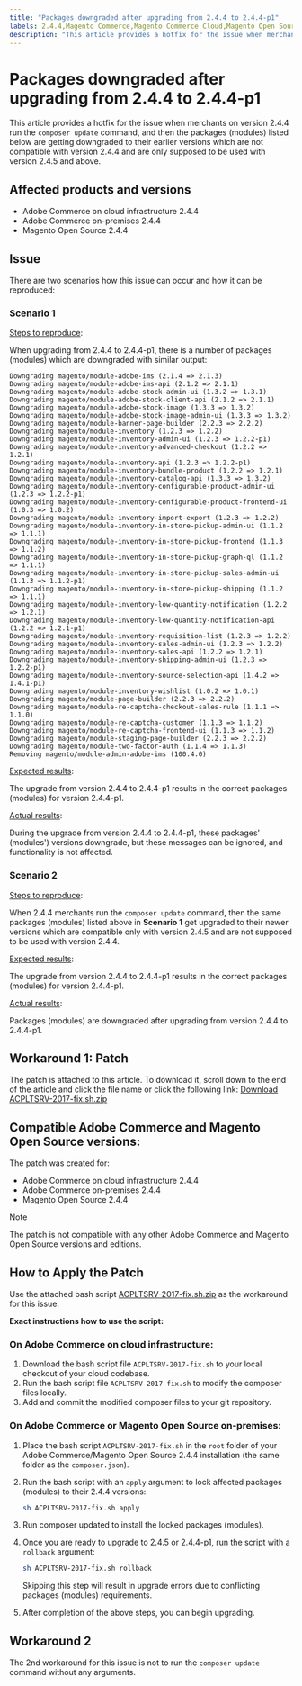 ```yaml
---
title: "Packages downgraded after upgrading from 2.4.4 to 2.4.4-p1"
labels: 2.4.4,Magento Commerce,Magento Commerce Cloud,Magento Open Source,packages downgraded,upgrading,known issues,patches,troubleshooting,Adobe Commerce,cloud infrastructure,on-premises,composer update command,modules
description: "This article provides a hotfix for the issue when merchants on version 2.4.4 run the `composer update` command, and then the packages (modules) listed below are getting downgraded to their earlier versions which are not compatible with version 2.4.4 and are only supposed to be used with version 2.4.5 and above."
---
```


# Packages downgraded after upgrading from 2.4.4 to 2.4.4-p1

This article provides a hotfix for the issue when merchants on version 2.4.4 run the `composer update` command, and then the packages (modules) listed below are getting downgraded to their earlier versions which are not compatible with version 2.4.4 and are only supposed to be used with version 2.4.5 and above.

## Affected products and versions

* Adobe Commerce on cloud infrastructure 2.4.4
* Adobe Commerce on-premises 2.4.4
* Magento Open Source 2.4.4

## Issue

There are two scenarios how this issue can occur and how it can be reproduced:

### Scenario 1

<u>Steps to reproduce</u>:

When upgrading from 2.4.4 to 2.4.4-p1, there is a number of packages (modules) which are downgraded with similar output:

```text
Downgrading magento/module-adobe-ims (2.1.4 => 2.1.3)
Downgrading magento/module-adobe-ims-api (2.1.2 => 2.1.1)
Downgrading magento/module-adobe-stock-admin-ui (1.3.2 => 1.3.1)
Downgrading magento/module-adobe-stock-client-api (2.1.2 => 2.1.1)
Downgrading magento/module-adobe-stock-image (1.3.3 => 1.3.2)
Downgrading magento/module-adobe-stock-image-admin-ui (1.3.3 => 1.3.2)
Downgrading magento/module-banner-page-builder (2.2.3 => 2.2.2)
Downgrading magento/module-inventory (1.2.3 => 1.2.2)
Downgrading magento/module-inventory-admin-ui (1.2.3 => 1.2.2-p1)
Downgrading magento/module-inventory-advanced-checkout (1.2.2 => 1.2.1)
Downgrading magento/module-inventory-api (1.2.3 => 1.2.2-p1)
Downgrading magento/module-inventory-bundle-product (1.2.2 => 1.2.1)
Downgrading magento/module-inventory-catalog-api (1.3.3 => 1.3.2)
Downgrading magento/module-inventory-configurable-product-admin-ui (1.2.3 => 1.2.2-p1)
Downgrading magento/module-inventory-configurable-product-frontend-ui (1.0.3 => 1.0.2)
Downgrading magento/module-inventory-import-export (1.2.3 => 1.2.2)
Downgrading magento/module-inventory-in-store-pickup-admin-ui (1.1.2 => 1.1.1)
Downgrading magento/module-inventory-in-store-pickup-frontend (1.1.3 => 1.1.2)
Downgrading magento/module-inventory-in-store-pickup-graph-ql (1.1.2 => 1.1.1)
Downgrading magento/module-inventory-in-store-pickup-sales-admin-ui (1.1.3 => 1.1.2-p1)
Downgrading magento/module-inventory-in-store-pickup-shipping (1.1.2 => 1.1.1)
Downgrading magento/module-inventory-low-quantity-notification (1.2.2 => 1.2.1)
Downgrading magento/module-inventory-low-quantity-notification-api (1.2.2 => 1.2.1-p1)
Downgrading magento/module-inventory-requisition-list (1.2.3 => 1.2.2)
Downgrading magento/module-inventory-sales-admin-ui (1.2.3 => 1.2.2)
Downgrading magento/module-inventory-sales-api (1.2.2 => 1.2.1)
Downgrading magento/module-inventory-shipping-admin-ui (1.2.3 => 1.2.2-p1)
Downgrading magento/module-inventory-source-selection-api (1.4.2 => 1.4.1-p1)
Downgrading magento/module-inventory-wishlist (1.0.2 => 1.0.1)
Downgrading magento/module-page-builder (2.2.3 => 2.2.2)
Downgrading magento/module-re-captcha-checkout-sales-rule (1.1.1 => 1.1.0)
Downgrading magento/module-re-captcha-customer (1.1.3 => 1.1.2)
Downgrading magento/module-re-captcha-frontend-ui (1.1.3 => 1.1.2)
Downgrading magento/module-staging-page-builder (2.2.3 => 2.2.2)
Downgrading magento/module-two-factor-auth (1.1.4 => 1.1.3)
Removing magento/module-admin-adobe-ims (100.4.0)
```

<u>Expected results</u>:

The upgrade from version 2.4.4 to 2.4.4-p1 results in the correct packages (modules) for version 2.4.4-p1.

<u>Actual results</u>:

During the upgrade from version 2.4.4 to 2.4.4-p1, these packages' (modules') versions downgrade, but these messages can be ignored, and functionality is not affected.

### Scenario 2

<u>Steps to reproduce</u>:

When 2.4.4 merchants run the `composer update` command, then the same packages (modules) listed above in **Scenario 1** get upgraded to their newer versions which are compatible only with version 2.4.5 and are not supposed to be used with version 2.4.4.

<u>Expected results</u>:

The upgrade from version 2.4.4 to 2.4.4-p1 results in the correct packages (modules) for version 2.4.4-p1.

<u>Actual results</u>:

Packages (modules) are downgraded after upgrading from version 2.4.4 to 2.4.4-p1.

## Workaround 1: Patch

The patch is attached to this article. To download it, scroll down to the end of the article and click the file name or click the following link: [Download ACPLTSRV-2017-fix.sh.zip](assets/ACPLTSRV-2017-fix.sh.zip)

## Compatible Adobe Commerce and Magento Open Source versions:

The patch was created for:

* Adobe Commerce on cloud infrastructure 2.4.4
* Adobe Commerce on-premises 2.4.4
* Magento Open Source 2.4.4

>[!NOTE]
>
>The patch is not compatible with any other Adobe Commerce and Magento Open Source versions and editions.

## How to Apply the Patch

Use the attached bash script [ACPLTSRV-2017-fix.sh.zip](assets/ACPLTSRV-2017-fix.sh.zip) as the workaround for this issue.

**Exact instructions how to use the script:**

### On Adobe Commerce on cloud infrastructure:

1. Download the bash script file `ACPLTSRV-2017-fix.sh` to your local checkout of your cloud codebase.
1. Run the bash script file `ACPLTSRV-2017-fix.sh` to modify the composer files locally.
1. Add and commit the modified composer files to your git repository.

### On Adobe Commerce or Magento Open Source on-premises:

1. Place the bash script `ACPLTSRV-2017-fix.sh` in the `root` folder of your Adobe Commerce/Magento Open Source 2.4.4 installation (the same folder as the `composer.json`).
1. Run the bash script with an `apply` argument to lock affected packages (modules) to their 2.4.4 versions:

    ```bash
    sh ACPLTSRV-2017-fix.sh apply
    ```

1. Run composer updated to install the locked packages (modules).
1. Once you are ready to upgrade to 2.4.5 or 2.4.4-p1, run the script with a `rollback` argument:

    ```bash
    sh ACPLTSRV-2017-fix.sh rollback
    ```

   Skipping this step will result in upgrade errors due to conflicting packages (modules) requirements.
1. After completion of the above steps, you can begin upgrading.

## Workaround 2

The 2nd workaround for this issue is not to run the `composer update` command without any arguments.